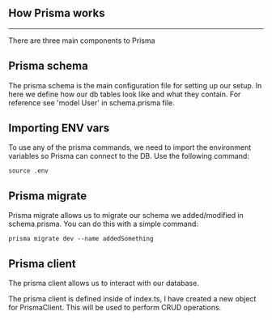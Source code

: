 ## How Prisma works

---

There are three main components to Prisma

## Prisma schema

The prisma schema is the main configuration file for setting up our setup. In here we define how our db tables look like and what they contain. For reference see 'model User' in schema.prisma file.

## Importing ENV vars

To use any of the prisma commands, we need to import the environment variables so Prisma can connect to the DB. Use the following command:

```
source .env
```

## Prisma migrate

Prisma migrate allows us to migrate our schema we added/modified in schema.prisma. You can do this with a simple command:

```
prisma migrate dev --name addedSomething
```

## Prisma client

The prisma client allows us to interact with our database.

The prisma client is defined inside of index.ts, I have created a new object for PrismaClient. This will be used to perform CRUD operations.
